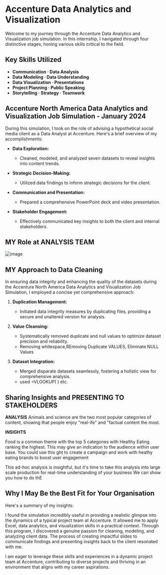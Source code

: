 # Accenture Data Analytics and Visualization

Welcome to my journey through the Accenture Data Analytics and Visualization job simulation. In this internship, I navigated through four distinctive stages, honing various skills critical to the field.

## Key Skills Utilized
- **Communication ·           Data Analysis**
- **Data Modeling ·           Data Understanding**
- **Data Visualization ·      Presentations**
- **Project Planning ·        Public Speaking**
- **Storytelling · Strategy · Teamwork**

## Accenture North America Data Analytics and Visualization Job Simulation - January 2024

During this simulation, I took on the role of advising a hypothetical social media client as a Data Analyst at Accenture. Here's a brief overview of my accomplishments:

- **Data Exploration:**
  - Cleaned, modeled, and analyzed seven datasets to reveal insights into content trends.
  
- **Strategic Decision-Making:**
  - Utilized data findings to inform strategic decisions for the client.

- **Communication and Presentation:**
  - Prepared a comprehensive PowerPoint deck and video presentation.

- **Stakeholder Engagement:**
  - Effectively communicated key insights to both the client and internal stakeholders.
## MY Role at ANALYSIS TEAM
![image](https://github.com/aspiringNikhil/Accenture-Data-analytics-and-Visualization/assets/151496942/9e1bab18-52cd-4efd-b613-7a778fff7ee0)

## MY Approach to Data Cleaning

In ensuring data integrity and enhancing the quality of the datasets during the Accenture North America Data Analytics and Visualization Job Simulation, I employed a concise yet comprehensive approach:

1. **Duplication Management:**
   - Initiated data integrity measures by duplicating files, providing a secure and unaltered version for analysis.

2. **Value Cleansing:**
   - Systematically removed duplicate and null values to optimize dataset precision and reliability.
   - Removing whitespace,REmoving Duplicate VALUES, Eliminate NULL Values 

3. **Dataset Integration:**
   - Merged disparate datasets seamlessly, fostering a holistic view for comprehensive analysis.
   - used =VLOOKUP( ) etc.

## Sharing Insights and PRESENTING TO STAKEHOLDERS
**ANALYSIS**
Animals and science are the two most popular categories of content, showing that people enjoy "real-ife" and "factual content the most.

**INSIGHTS**

Food is a common theme with the top 5 categones with Healthy Eating ranking the highest. This may give an indication to the audience within  user base. You could use this ght to create a campaign and work with heathy eating brands to boost user engagement

This ad-hoc analysis is insightful, but it's time to take this analysis into large scale production for real-time understanding of your business We can show you how to do thE

## Why I May Be the Best Fit for Your Organisation

Here's a summary of my insights:

I found the simulation incredibly useful in providing a realistic glimpse into the dynamics of a typical project team at Accenture. It allowed me to apply Excel, data analytics, and visualization skills in a practical context. Through this program, I discovered a genuine passion for cleaning, modeling, and analyzing client data. The process of creating impactful slides to communicate findings and presenting insights back to the client resonated with me.

I am eager to leverage these skills and experiences in a dynamic project team at Accenture, contributing to diverse projects and thriving in an environment that aligns with my career aspirations.
